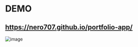 # DEMO

## https://nero707.github.io/portfolio-app/

![image](https://user-images.githubusercontent.com/99098290/211404679-839946fd-967b-4716-be77-239b9c64d703.png)
